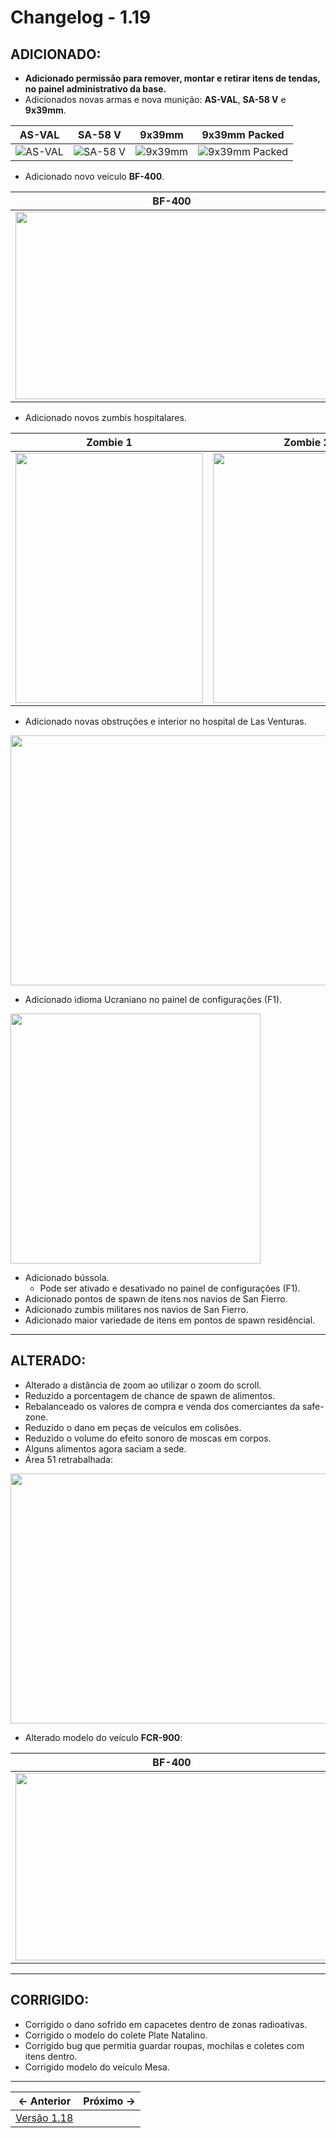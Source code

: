 # Changelog - 1.19

## **ADICIONADO**:
- **Adicionado permissão para remover, montar e retirar itens de tendas, no painel administrativo da base.**
- Adicionados novas armas e nova munição: **AS-VAL**, **SA-58 V** e **9x39mm**.

| AS-VAL | SA-58 V | 9x39mm | 9x39mm Packed |
|------------------|-----------------|-----------------|-----------------|
| ![AS-VAL](https://i.imgur.com/TNrrPNi.png) | ![SA-58 V](https://i.imgur.com/l2XQB6R.png) | ![9x39mm](https://i.imgur.com/dCeUcOT.png) | ![9x39mm Packed](https://i.imgur.com/4NI1067.png)

- Adicionado novo veículo **BF-400**.

| BF-400 |
|--------|
|<img src="https://i.imgur.com/NzNF5el.png" width=500 height=300 /> |

- Adicionado novos zumbis hospitalares.

| Zombie 1 | Zombie 2 |
|----------|----------|
|<img src="https://i.imgur.com/ZaQaF7E.png" width=300 height=400 /> | <img src="https://i.imgur.com/A4Ut47T.png" width=300 height=400 /> |

- Adicionado novas obstruções e interior no hospital de Las Venturas.

<img src="https://i.imgur.com/t11Go7p.png" width=800 height=400 /> 

- Adicionado idioma Ucraniano no painel de configurações (F1).

<img src="https://i.imgur.com/0eJF3u3.png" width=400 height=400 /> 

- Adicionado bússola.
  - Pode ser ativado e desativado no painel de configurações (F1).
- Adicionado pontos de spawn de itens nos navios de San Fierro.
- Adicionado zumbis militares nos navios de San Fierro.
- Adicionado maior variedade de itens em pontos de spawn residêncial.
---
## **ALTERADO**:
- Alterado a distância de zoom ao utilizar o zoom do scroll.
- Reduzido a porcentagem de chance de spawn de alimentos.
- Rebalanceado os valores de compra e venda dos comerciantes da safe-zone.
- Reduzido o dano em peças de veículos em colisões.
- Reduzido o volume do efeito sonoro de moscas em corpos.
- Alguns alimentos agora saciam a sede.
- Área 51 retrabalhada:

<img src="https://i.imgur.com/u4YAKaw.png" width=800 height=400 />

- Alterado modelo do veículo **FCR-900**:

| BF-400 |
|--------|
|<img src="https://i.imgur.com/4CcqNZv.png" width=500 height=300 /> |

---
## **CORRIGIDO**:
- Corrigido o dano sofrido em capacetes dentro de zonas radioativas.
- Corrigido o modelo do colete Plate Natalino.
- Corrigido bug que permitia guardar roupas, mochilas e coletes com itens dentro.
- Corrigido modelo do veículo Mesa.
---

← Anterior             |  Próximo →
:-------------------------:|:-------------------------:
[Versão 1.18](https://www.stoneagemta.com/releases/dayz/1.18) |
